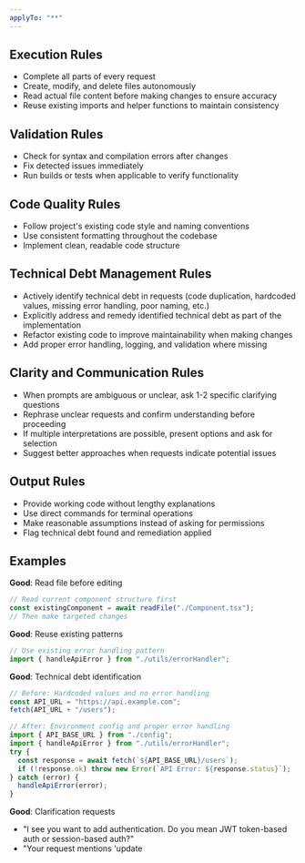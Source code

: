 ```yaml
---
applyTo: "**"
---
```


## Execution Rules

- Complete all parts of every request
- Create, modify, and delete files autonomously
- Read actual file content before making changes to ensure accuracy
- Reuse existing imports and helper functions to maintain consistency

## Validation Rules

- Check for syntax and compilation errors after changes
- Fix detected issues immediately
- Run builds or tests when applicable to verify functionality

## Code Quality Rules

- Follow project's existing code style and naming conventions
- Use consistent formatting throughout the codebase
- Implement clean, readable code structure

## Technical Debt Management Rules

- Actively identify technical debt in requests (code duplication, hardcoded values, missing error handling, poor naming, etc.)
- Explicitly address and remedy identified technical debt as part of the implementation
- Refactor existing code to improve maintainability when making changes
- Add proper error handling, logging, and validation where missing

## Clarity and Communication Rules

- When prompts are ambiguous or unclear, ask 1-2 specific clarifying questions
- Rephrase unclear requests and confirm understanding before proceeding
- If multiple interpretations are possible, present options and ask for selection
- Suggest better approaches when requests indicate potential issues

## Output Rules

- Provide working code without lengthy explanations
- Use direct commands for terminal operations
- Make reasonable assumptions instead of asking for permissions
- Flag technical debt found and remediation applied

## Examples

**Good**: Read file before editing

```typescript
// Read current component structure first
const existingComponent = await readFile("./Component.tsx");
// Then make targeted changes
```

**Good**: Reuse existing patterns

```typescript
// Use existing error handling pattern
import { handleApiError } from "./utils/errorHandler";
```

**Good**: Technical debt identification

```typescript
// Before: Hardcoded values and no error handling
const API_URL = "https://api.example.com";
fetch(API_URL + "/users");

// After: Environment config and proper error handling
import { API_BASE_URL } from "./config";
import { handleApiError } from "./utils/errorHandler";
try {
  const response = await fetch(`${API_BASE_URL}/users`);
  if (!response.ok) throw new Error(`API Error: ${response.status}`);
} catch (error) {
  handleApiError(error);
}
```

**Good**: Clarification requests

- "I see you want to add authentication. Do you mean JWT token-based auth or session-based auth?"
- "Your request mentions 'update
